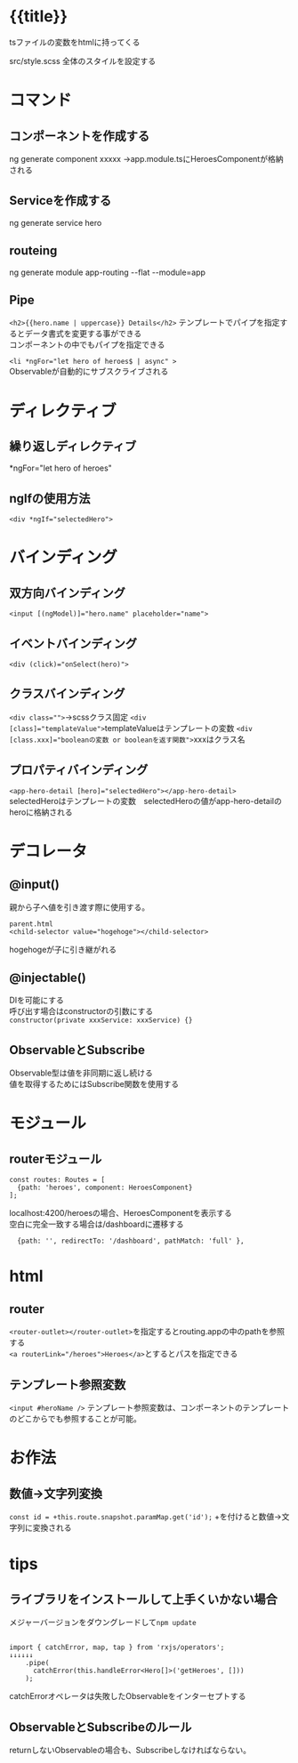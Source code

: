 <h1>{{title}}</h1>
tsファイルの変数をhtmlに持ってくる

src/style.scss
全体のスタイルを設定する

# コマンド
## コンポーネントを作成する
ng generate component xxxxx
→app.module.tsにHeroesComponentが格納される

## Serviceを作成する
ng generate service hero

## routeing
ng generate module app-routing --flat --module=app

## Pipe  
`<h2>{{hero.name | uppercase}} Details</h2>`
テンプレートでパイプを指定するとデータ書式を変更する事ができる   
コンポーネントの中でもパイプを指定できる   

`<li *ngFor="let hero of heroes$ | async" >`   
Observableが自動的にサブスクライブされる

# ディレクティブ
## 繰り返しディレクティブ
*ngFor="let hero of heroes"

## ngIfの使用方法
`<div *ngIf="selectedHero">`


# バインディング
## 双方向バインディング
`<input [(ngModel)]="hero.name" placeholder="name">`

## イベントバインディング
`<div (click)="onSelect(hero)">`

## クラスバインディング
`<div class="">`→scssクラス固定
`<div [class]="templateValue">`templateValueはテンプレートの変数
`<div [class.xxx]="booleanの変数 or booleanを返す関数">`xxxはクラス名　

## プロパティバインディング
`<app-hero-detail [hero]="selectedHero"></app-hero-detail>`  
selectedHeroはテンプレートの変数　selectedHeroの値がapp-hero-detailのheroに格納される

# デコレータ
## @input()
親から子へ値を引き渡す際に使用する。
```
parent.html
<child-selector value="hogehoge"></child-selector>
```
hogehogeが子に引き継がれる

## @injectable()
DIを可能にする  
呼び出す場合はconstructorの引数にする  
`constructor(private xxxService: xxxService) {}`

## ObservableとSubscribe
Observable型は値を非同期に返し続ける  
値を取得するためにはSubscribe関数を使用する

# モジュール
## routerモジュール
```
const routes: Routes = [
  {path: 'heroes', component: HeroesComponent}
];
```
localhost:4200/heroesの場合、HeroesComponentを表示する  
空白に完全一致する場合は/dashboardに遷移する
```
  {path: '', redirectTo: '/dashboard', pathMatch: 'full' },
```

# html
## router
`<router-outlet></router-outlet>`を指定するとrouting.appの中のpathを参照する  
`<a routerLink="/heroes">Heroes</a>`とするとパスを指定できる
## テンプレート参照変数
`<input #heroName />`
テンプレート参照変数は、コンポーネントのテンプレートのどこからでも参照することが可能。

# お作法
## 数値→文字列変換
```const id = +this.route.snapshot.paramMap.get('id');```
+を付けると数値→文字列に変換される


# tips
## ライブラリをインストールして上手くいかない場合
メジャーバージョンをダウングレードして`npm update`

## 
```
import { catchError, map, tap } from 'rxjs/operators';   
↓↓↓↓↓↓   
    .pipe(
      catchError(this.handleError<Hero[]>('getHeroes', []))
    );
```   
catchErrorオペレータは失敗したObservableをインターセプトする

## ObservableとSubscribeのルール
returnしないObservableの場合も、Subscribeしなければならない。